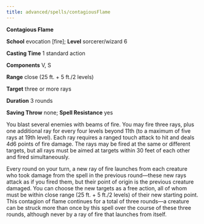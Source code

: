 ```yaml
---
title: advanced/spells/contagiousFlame
---
```

 **Contagious Flame**

**School** evocation [fire]; **Level** sorcerer/wizard 6

**Casting Time** 1 standard action

**Components** V, S

**Range** close (25 ft. + 5 ft./2 levels)

**Target** three or more rays

**Duration** 3 rounds

**Saving Throw** none; **Spell Resistance** yes

You blast several enemies with beams of fire. You may fire three rays, plus one additional ray for every four levels beyond 11th (to a maximum of five rays at 19th level). Each ray requires a ranged touch attack to hit and deals 4d6 points of fire damage. The rays may be fired at the same or different targets, but all rays must be aimed at targets within 30 feet of each other and fired simultaneously.

Every round on your turn, a new ray of fire launches from each creature who took damage from the spell in the previous round—these new rays attack as if you fired them, but their point of origin is the previous creature damaged. You can choose the new targets as a free action, all of whom must be within close range (25 ft. + 5 ft./2 levels) of their new starting point. This contagion of flame continues for a total of three rounds—a creature can be struck more than once by this spell over the course of these three rounds, although never by a ray of fire that launches from itself.

